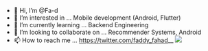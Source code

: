 - 👋 Hi, I’m @Fa-d
- 👀 I’m interested in ... Mobile development (Android, Flutter)
- 🌱 I’m currently learning ... Backend Engineering 
- 💞️ I’m looking to collaborate on ... Recommender Systems, Android
- 📫 How to reach me ... https://twitter.com/faddy_fahad__
  ![](https://komarev.com/ghpvc/?username=fa-d&color=green)
<!---
Fa-d/Fa-d is a ✨ special ✨ repository because its `README.md` (this file) appears on your GitHub profile.
You can click the Preview link to take a look at your changes.
--->
